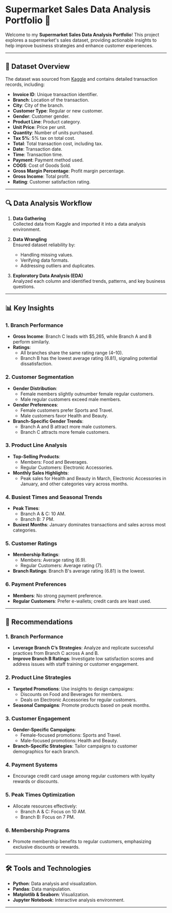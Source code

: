 # Supermarket Sales Data Analysis Portfolio 🛒

Welcome to my **Supermarket Sales Data Analysis Portfolio**! This project explores a supermarket's sales dataset, providing actionable insights to help improve business strategies and enhance customer experiences.

---

## 📂 Dataset Overview
The dataset was sourced from [Kaggle](https://www.kaggle.com/datasets/arunjangir245/super-market-sales) and contains detailed transaction records, including:
- **Invoice ID**: Unique transaction identifier.
- **Branch**: Location of the transaction.
- **City**: City of the branch.
- **Customer Type**: Regular or new customer.
- **Gender**: Customer gender.
- **Product Line**: Product category.
- **Unit Price**: Price per unit.
- **Quantity**: Number of units purchased.
- **Tax 5%**: 5% tax on total cost.
- **Total**: Total transaction cost, including tax.
- **Date**: Transaction date.
- **Time**: Transaction time.
- **Payment**: Payment method used.
- **COGS**: Cost of Goods Sold.
- **Gross Margin Percentage**: Profit margin percentage.
- **Gross Income**: Total profit.
- **Rating**: Customer satisfaction rating.

---

## 🔍 Data Analysis Workflow
1. **Data Gathering**  
   Collected data from Kaggle and imported it into a data analysis environment.

2. **Data Wrangling**  
   Ensured dataset reliability by:
   - Handling missing values.
   - Verifying data formats.
   - Addressing outliers and duplicates.

3. **Exploratory Data Analysis (EDA)**  
   Analyzed each column and identified trends, patterns, and key business questions.

---

## 📊 Key Insights
### 1. Branch Performance
- **Gross Income**: Branch C leads with $5,265, while Branch A and B perform similarly.
- **Ratings**:
  - All branches share the same rating range (4–10).
  - Branch B has the lowest average rating (6.81), signaling potential dissatisfaction.

### 2. Customer Segmentation
- **Gender Distribution**:
  - Female members slightly outnumber female regular customers.
  - Male regular customers exceed male members.
- **Gender Preferences**:
  - Female customers prefer Sports and Travel.
  - Male customers favor Health and Beauty.
- **Branch-Specific Gender Trends**:
  - Branch A and B attract more male customers.
  - Branch C attracts more female customers.

### 3. Product Line Analysis
- **Top-Selling Products**:
  - Members: Food and Beverages.
  - Regular Customers: Electronic Accessories.
- **Monthly Sales Highlights**:
  - Peak sales for Health and Beauty in March, Electronic Accessories in January, and other categories vary across months.

### 4. Busiest Times and Seasonal Trends
- **Peak Times**:
  - Branch A & C: 10 AM.
  - Branch B: 7 PM.
- **Busiest Months**: January dominates transactions and sales across most categories.

### 5. Customer Ratings
- **Membership Ratings**:
  - Members: Average rating (6.9).
  - Regular Customers: Average rating (7).
- **Branch Ratings**: Branch B's average rating (6.81) is the lowest.

### 6. Payment Preferences
- **Members**: No strong payment preference.
- **Regular Customers**: Prefer e-wallets; credit cards are least used.

---

## 🌟 Recommendations
### 1. Branch Performance
- **Leverage Branch C’s Strategies**: Analyze and replicate successful practices from Branch C across A and B.
- **Improve Branch B Ratings**: Investigate low satisfaction scores and address issues with staff training or customer engagement.

### 2. Product Line Strategies
- **Targeted Promotions**: Use insights to design campaigns:
  - Discounts on Food and Beverages for members.
  - Deals on Electronic Accessories for regular customers.
- **Seasonal Campaigns**: Promote products based on peak months.

### 3. Customer Engagement
- **Gender-Specific Campaigns**:
  - Female-focused promotions: Sports and Travel.
  - Male-focused promotions: Health and Beauty.
- **Branch-Specific Strategies**: Tailor campaigns to customer demographics for each branch.

### 4. Payment Systems
- Encourage credit card usage among regular customers with loyalty rewards or discounts.

### 5. Peak Times Optimization
- Allocate resources effectively:
  - Branch A & C: Focus on 10 AM.
  - Branch B: Focus on 7 PM.

### 6. Membership Programs
- Promote membership benefits to regular customers, emphasizing exclusive discounts or rewards.

---

## 🛠️ Tools and Technologies
- **Python**: Data analysis and visualization.
- **Pandas**: Data manipulation.
- **Matplotlib & Seaborn**: Visualization.
- **Jupyter Notebook**: Interactive analysis environment.

---

